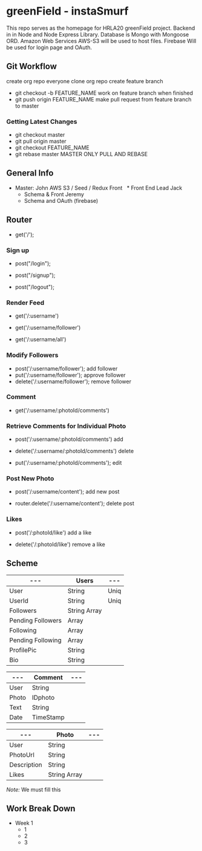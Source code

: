 # greenField - instaSmurf #

This repo serves as the homepage for HRLA20 greenField project. Backend in in Node and Node Express Library. Database is Mongo with Mongoose ORD. Amazon Web Services AWS-S3 will be used to host files. Firebase Will be used for login page and OAuth.


## Git Workflow ## 
create org repo
everyone clone org repo
create feature branch
*   git checkout -b FEATURE_NAME
work on feature branch
when finished
*   git push origin FEATURE_NAME
make pull request from feature branch to master
 
### Getting Latest Changes ###
*  git checkout master
*  git pull origin master
*  git checkout FEATURE_NAME
*  git rebase master
MASTER ONLY PULL AND REBASE

## General Info ##

 * Master: John AWS S3 / Seed / Redux Front
   * Front End Lead Jack
   * Schema & Front Jeremy
   * Schema and OAuth (firebase)

## Router ##

* get('/');

### Sign up ###

*  post("/login");

*  post("/signup");

*  post("/logout");

### Render Feed ###

*  get('/:username')

*  get('/:username/follower')

*  get('/:username/all')

### Modify Followers ###

*  post('/:username/follower');  add follower
*  put('/:username/follower');  approve follower
*  delete('/:username/follower'); remove follower

### Comment ### 

*  get('/:username/:photoId/comments')

### Retrieve Comments for Individual Photo ###

*  post('/:username/:photoId/comments') add

*  delete('/:username/:photoId/comments') delete

*  put('/:username/:photoId/comments'); edit


### Post New Photo ###

*  post('/:username/content'); add new post

*  router.delete('/:username/content'); delete post

### Likes ###

*  post('/:photoId/like') add a like

*  delete('/:photoId/like') remove a like

## Scheme ##

---        | Users        | ---
---        | ---          | ---
User       |String        | Uniq
UserId     |String        | Uniq
Followers  |String Array         | 
Pending Followers  |Array         | 
Following  |Array         | 
Pending Following  |Array       
ProfilePic |String        | 
Bio        |String        |

---        | Comment      | ---
---        | ---          | ---
User       |String        | 
Photo      |IDphoto       | 
Text       |String        | 
Date       |TimeStamp     | 

---        | Photo        | ---
---        | ---          | ---
User       |String        | 
PhotoUrl   |String        | 
Description|String        | 
Likes      |String Array  | 

*Note:* We must fill this


## Work Break Down ##

 * Week 1
   * 1
   * 2
   * 3

